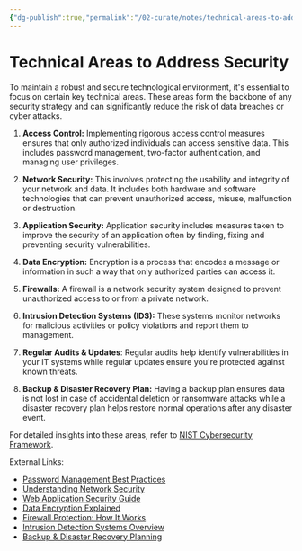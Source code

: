 ```yaml
---
{"dg-publish":true,"permalink":"/02-curate/notes/technical-areas-to-address-security/","title":"Technical Areas to Address Security","tags":["cybersecurity","information-technology","data-protection","it-security"]}
---
```


# Technical Areas to Address Security

To maintain a robust and secure technological environment, it's essential to focus on certain key technical areas. These areas form the backbone of any security strategy and can significantly reduce the risk of data breaches or cyber attacks.

1. **Access Control:** Implementing rigorous access control measures ensures that only authorized individuals can access sensitive data. This includes password management, two-factor authentication, and managing user privileges.

2. **Network Security:** This involves protecting the usability and integrity of your network and data. It includes both hardware and software technologies that can prevent unauthorized access, misuse, malfunction or destruction.

3. **Application Security:** Application security includes measures taken to improve the security of an application often by finding, fixing and preventing security vulnerabilities.

4. **Data Encryption:** Encryption is a process that encodes a message or information in such a way that only authorized parties can access it.

5. **Firewalls:** A firewall is a network security system designed to prevent unauthorized access to or from a private network.

6. **Intrusion Detection Systems (IDS):** These systems monitor networks for malicious activities or policy violations and report them to management.

7. **Regular Audits & Updates**: Regular audits help identify vulnerabilities in your IT systems while regular updates ensure you're protected against known threats.

8. **Backup & Disaster Recovery Plan:** Having a backup plan ensures data is not lost in case of accidental deletion or ransomware attacks while a disaster recovery plan helps restore normal operations after any disaster event.

For detailed insights into these areas, refer to [NIST Cybersecurity Framework](https://www.nist.gov/cyberframework).

External Links:
- [Password Management Best Practices](https://www.csoonline.com/article/3199077/6-steps-for-a-solid-password-policy.html)
- [Understanding Network Security](https://www.cisco.com/c/en/us/products/security/what-is-network-security.html)
- [Web Application Security Guide](https://owasp.org/www-project-web-security-testing-guide/)
- [Data Encryption Explained](https://www.gemalto.com/cryptography/data-encryption)
- [Firewall Protection: How It Works](https://us.norton.com/internetsecurity-how-to-what-is-a-firewall-and-how-does-it-work.html)
- [Intrusion Detection Systems Overview](https://www.csoonline.com/article/2120384/intrusion-detection-systems-overview.html)
- [Backup & Disaster Recovery Planning](https://www.ibm.com/cloud/learn/disaster-recovery)